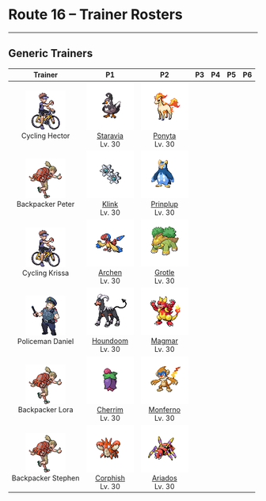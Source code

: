 # Route 16 – Trainer Rosters

---

## Generic Trainers</h3>

| Trainer | P1 | P2 | P3 | P4 | P5 | P6 |
|:-------:|:--:|:--:|:--:|:--:|:--:|:--:|
| ![Cycling Hector](../../assets/trainers/cycling.png "Cycling Hector")<br>Cycling Hector | ![Staravia](../../assets/sprites/staravia/front.png)<br>[Staravia](../../pokemon/staravia.md/)<br>Lv. 30 | ![Ponyta](../../assets/sprites/ponyta/front.png)<br>[Ponyta](../../pokemon/ponyta.md/)<br>Lv. 30 |
| ![Backpacker Peter](../../assets/trainers/backpacker.png "Backpacker Peter")<br>Backpacker Peter | ![Klink](../../assets/sprites/klink/front.png)<br>[Klink](../../pokemon/klink.md/)<br>Lv. 30 | ![Prinplup](../../assets/sprites/prinplup/front.png)<br>[Prinplup](../../pokemon/prinplup.md/)<br>Lv. 30 |
| ![Cycling Krissa](../../assets/trainers/cycling.png "Cycling Krissa")<br>Cycling Krissa | ![Archen](../../assets/sprites/archen/front.png)<br>[Archen](../../pokemon/archen.md/)<br>Lv. 30 | ![Grotle](../../assets/sprites/grotle/front.png)<br>[Grotle](../../pokemon/grotle.md/)<br>Lv. 30 |
| ![Policeman Daniel](../../assets/trainers/policeman.png "Policeman Daniel")<br>Policeman Daniel | ![Houndoom](../../assets/sprites/houndoom/front.png)<br>[Houndoom](../../pokemon/houndoom.md/)<br>Lv. 30 | ![Magmar](../../assets/sprites/magmar/front.png)<br>[Magmar](../../pokemon/magmar.md/)<br>Lv. 30 |
| ![Backpacker Lora](../../assets/trainers/backpacker.png "Backpacker Lora")<br>Backpacker Lora | ![Cherrim](../../assets/sprites/cherrim/front.png)<br>[Cherrim](../../pokemon/cherrim.md/)<br>Lv. 30 | ![Monferno](../../assets/sprites/monferno/front.png)<br>[Monferno](../../pokemon/monferno.md/)<br>Lv. 30 |
| ![Backpacker Stephen](../../assets/trainers/backpacker.png "Backpacker Stephen")<br>Backpacker Stephen | ![Corphish](../../assets/sprites/corphish/front.png)<br>[Corphish](../../pokemon/corphish.md/)<br>Lv. 30 | ![Ariados](../../assets/sprites/ariados/front.png)<br>[Ariados](../../pokemon/ariados.md/)<br>Lv. 30 |

